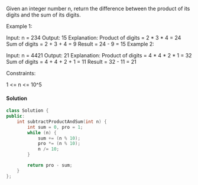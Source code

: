 Given an integer number n, return the difference between the product of its digits and the sum of its digits.
 

Example 1:

Input: n = 234
Output: 15 
Explanation: 
Product of digits = 2 * 3 * 4 = 24 
Sum of digits = 2 + 3 + 4 = 9 
Result = 24 - 9 = 15
Example 2:

Input: n = 4421
Output: 21
Explanation: 
Product of digits = 4 * 4 * 2 * 1 = 32 
Sum of digits = 4 + 4 + 2 + 1 = 11 
Result = 32 - 11 = 21
 

Constraints:

1 <= n <= 10^5

#### Solution

```cpp
class Solution {
public:
    int subtractProductAndSum(int n) {
        int sum = 0, pro = 1;
        while (n) {
            sum += (n % 10);
            pro *= (n % 10);
            n /= 10;
        }

        return pro - sum;
    }
};
```